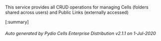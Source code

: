 






This service provides all CRUD operations for managing Cells (folders shared across users) and Public Links (externally accessed)

[:summary]

###### Auto generated by Pydio Cells Enterprise Distribution v2.1.1 on 1-Jul-2020

